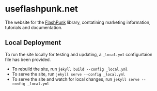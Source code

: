 useflashpunk.net
================

The website for the [FlashPunk](http://github.com/Draknek/FlashPunk) library, contatining marketing information, tutorials and documentation.

Local Deployment
----------------

To run the site locally for testing and updating, a `_local.yml` configurtaion file has been provided.

- To rebuild the site, run `jekyll build --config _local.yml`
- To serve the site, run `jekyll serve --config _local.yml`
- To serve the site and watch for local changes, run `jekyll serve --config _local.yml`
